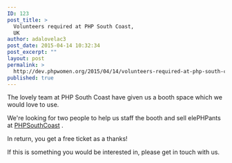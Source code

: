 ```yaml
---
ID: 123
post_title: >
  Volunteers required at PHP South Coast,
  UK
author: adalovelac3
post_date: 2015-04-14 10:32:34
post_excerpt: ""
layout: post
permalink: >
  http://dev.phpwomen.org/2015/04/14/volunteers-required-at-php-south-coast-uk/
published: true
---
```

The lovely team at PHP South Coast have given us a booth space which we would love to use.

We're looking for two people to help us staff the booth and sell elePHPants at <a href="http://2015.phpsouthcoast.co.uk">PHPSouthCoast</a> .

In return, you get a free ticket as a thanks!

If this is something you would be interested in, please get in touch with us.